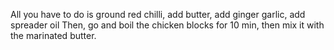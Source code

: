 All you have to do is ground red chilli, add butter, add ginger garlic, add spreader oil Then, go and boil the chicken blocks for 10 min, then mix it with the marinated butter.